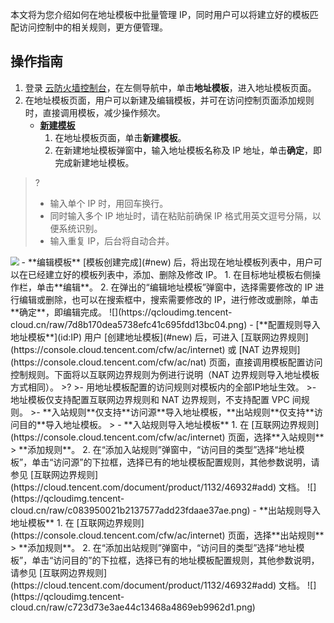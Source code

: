 本文将为您介绍如何在地址模板中批量管理 IP，同时用户可以将建立好的模板匹配访问控制中的相关规则，更方便管理。

## 操作指南

1. 登录 [云防火墙控制台](https://console.cloud.tencent.com/cfw/asset)，在左侧导航中，单击**地址模板**，进入地址模板页面。
2. 在地址模板页面，用户可以新建及编辑模板，并可在访问控制页面添加规则时，直接调用模板，减少操作频次。
	- [**新建模板**](id:new)
		1. 在地址模板页面，单击**新建模板**。
		2. 在新建地址模板弹窗中，输入地址模板名称及 IP 地址，单击**确定**，即完成新建地址模板。
>?
>- 输入单个 IP 时，用回车换行。
>- 同时输入多个 IP 地址时，请在粘贴前确保 IP 格式用英文逗号分隔，以便系统识别。
>- 输入重复 IP，后台将自动合并。
>
<img src="https://main.qcloudimg.com/raw/ea9310d9e2577932692b9c2a19b1265c.png" style="zoom:85%;" />
	- **编辑模板**
	[模板创建完成](#new) 后，将出现在地址模板列表中，用户可以在已经建立好的模板列表中，添加、删除及修改 IP。
		1. 在目标地址模板右侧操作栏，单击**编辑**。
		2. 在弹出的“编辑地址模板”弹窗中，选择需要修改的 IP 进行编辑或删除，也可以在搜索框中，搜索需要修改的 IP，进行修改或删除，单击**确定**，即编辑完成。
![](https://qcloudimg.tencent-cloud.cn/raw/7d8b170dea5738efc41c695fdd13bc04.png)
	- [**配置规则导入地址模板**](id:IP)
用户 [创建地址模板](#new) 后，可进入 [互联网边界规则](https://console.cloud.tencent.com/cfw/ac/internet) 或 [NAT 边界规则](https://console.cloud.tencent.com/cfw/ac/nat) 页面，直接调用模板配置访问控制规则。下面将以互联网边界规则为例进行说明（NAT 边界规则导入地址模板方式相同）。
>?
>- 用地址模板配置的访问规则对模板内的全部IP地址生效。
>- 地址模板仅支持配置互联网边界规则和 NAT 边界规则，不支持配置 VPC 间规则。
>- **入站规则**仅支持**访问源**导入地址模板，**出站规则**仅支持**访问目的**导入地址模板。
>
   - **入站规则导入地址模板**
		1. 在 [互联网边界规则](https://console.cloud.tencent.com/cfw/ac/internet) 页面，选择**入站规则** > **添加规则**。
		2. 在“添加入站规则”弹窗中，“访问目的类型”选择“地址模板”，单击“访问源”的下拉框，选择已有的地址模板配置规则，其他参数说明，请参见 [互联网边界规则](https://cloud.tencent.com/document/product/1132/46932#add) 文档。
![](https://qcloudimg.tencent-cloud.cn/raw/c083950021b2137577add23fdaae37ae.png)
 - **出站规则导入地址模板**
		1. 在 [互联网边界规则](https://console.cloud.tencent.com/cfw/ac/internet) 页面，选择**出站规则** > **添加规则**。
		2. 在“添加出站规则”弹窗中，“访问目的类型”选择“地址模板”，单击“访问目的”的下拉框，选择已有的地址模板配置规则，其他参数说明，请参见 [互联网边界规则](https://cloud.tencent.com/document/product/1132/46932#add) 文档。
![](https://qcloudimg.tencent-cloud.cn/raw/c723d73e3ae44c13468a4869eb9962d1.png)
